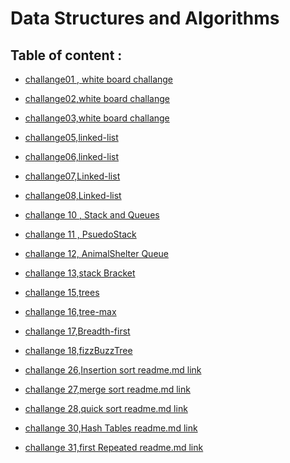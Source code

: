 # Data Structures and Algorithms

## Table of content :
* [challange01 , white board challange](https://github.com/ibrahimalaqoul/data-structures-and-algorithms/blob/main/javascript/arrayReverse/README.md)

* [challange02,white board challange](https://github.com/ibrahimalaqoul/data-structures-and-algorithms/blob/main/javascript/arrayInsertShift/README.md)
* [challange03,white board challange](https://github.com/ibrahimalaqoul/data-structures-and-algorithms/blob/main/javascript/array-binary-search/README.md)
* [challange05,linked-list](https://github.com/ibrahimalaqoul/data-structures-and-algorithms/blob/main/javascript/linked-list/README.md)
* [challange06,linked-list](https://github.com/ibrahimalaqoul/data-structures-and-algorithms/blob/main/javascript/linked-list/README.md)
* [challange07,Linked-list](https://github.com/ibrahimalaqoul/data-structures-and-algorithms/blob/main/javascript/linked-list/README.md)
* [challange08,Linked-list](https://github.com/ibrahimalaqoul/data-structures-and-algorithms/blob/main/javascript/linked-list/README.md)
* [challange 10 , Stack and Queues](https://github.com/ibrahimalaqoul/data-structures-and-algorithms/blob/main/javascript/stack-Queue/README.MD)
*  [challange 11 , PsuedoStack](https://github.com/ibrahimalaqoul/data-structures-and-algorithms/blob/main/javascript/stack-Queue/stack-queue-pseudo/readme-psuedoStackQueue.md)
* [challange 12, AnimalShelter Queue](https://github.com/ibrahimalaqoul/data-structures-and-algorithms/blob/main/javascript/stack-queue-animal-shelter/Readme-chal12.md)
* [challange 13,stack Bracket ](https://github.com/ibrahimalaqoul/data-structures-and-algorithms/blob/main/javascript/stack-queue-brackets/Readme.md)
* [challange 15,trees ](https://github.com/ibrahimalaqoul/data-structures-and-algorithms/blob/main/javascript/trees/Readme.md)
* [challange 16,tree-max ](https://github.com/ibrahimalaqoul/data-structures-and-algorithms/blob/main/javascript/trees/Readme.md)
* [challange 17,Breadth-first ](https://github.com/ibrahimalaqoul/data-structures-and-algorithms/blob/main/javascript/trees/Readme.md)
* [challange 18,fizzBuzzTree ](https://github.com/ibrahimalaqoul/data-structures-and-algorithms/blob/main/javascript/trees/k-Ary-tree/Readme.md)
* [challange 26,Insertion sort  readme.md link](https://github.com/ibrahimalaqoul/data-structures-and-algorithms/blob/insertion-sort/javascript/Insertion-sort/Readme.md)
* [challange 27,merge sort  readme.md link](https://github.com/ibrahimalaqoul/data-structures-and-algorithms/blob/main/javascript/merge-sort/Readme.md)
* [challange 28,quick sort  readme.md link](https://github.com/ibrahimalaqoul/data-structures-and-algorithms/blob/main/javascript/quick-sort/readme.md
)
* [challange 30,Hash Tables  readme.md link](https://github.com/ibrahimalaqoul/data-structures-and-algorithms/blob/main/javascript/HashTables/README.MD)
* [challange 31,first Repeated  readme.md link](https://github.com/ibrahimalaqoul/data-structures-and-algorithms/blob/main/javascript/HashTables/first-repeated.md)



